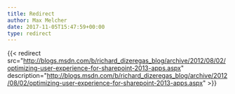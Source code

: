 ```yaml
---
title: Redirect
author: Max Melcher
date: 2017-11-05T15:47:59+00:00
type: redirect
---
```

{{< redirect src="http://blogs.msdn.com/b/richard_dizeregas_blog/archive/2012/08/02/optimizing-user-experience-for-sharepoint-2013-apps.aspx" description="http://blogs.msdn.com/b/richard_dizeregas_blog/archive/2012/08/02/optimizing-user-experience-for-sharepoint-2013-apps.aspx" >}}

